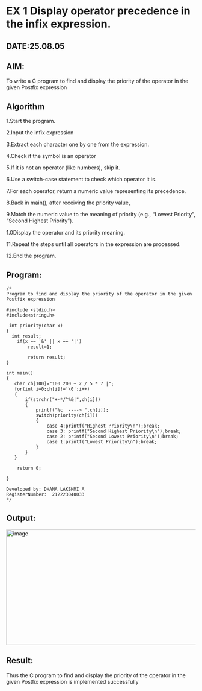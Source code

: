 # EX 1 Display operator precedence in the infix expression.
## DATE:25.08.05
## AIM:
To write a C program to find and display the priority of the operator in the given Postfix expression

## Algorithm
1.Start the program.

2.Input the infix expression 

3.Extract each character one by one from the expression.

4.Check if the symbol is an operator 

5.If it is not an operator (like numbers), skip it.


6.Use a switch-case statement to check which operator it is.

7.For each operator, return a numeric value representing its precedence.

8.Back in main(), after receiving the priority value,

9.Match the numeric value to the meaning of priority (e.g., “Lowest Priority”, “Second Highest Priority”).

1.0Display the operator and its priority meaning.

11.Repeat the steps until all operators in the expression are processed.

12.End the program. 

## Program:
```
/*
Program to find and display the priority of the operator in the given Postfix expression

#include <stdio.h>
#include<string.h>

 int priority(char x)
{
  int result;
    if(x == '&' || x == '|')
        result=1;
        
        return result;
} 

int main()
{
   char ch[100]="100 200 + 2 / 5 * 7 |";
   for(int i=0;ch[i]!='\0';i++)
   {
       if(strchr("+-*/^%&|",ch[i]))
       {
           printf("%c  ----> ",ch[i]);
           switch(priority(ch[i]))
           {
               case 4:printf("Highest Priority\n");break;
               case 3: printf("Second Highest Priority\n");break;
               case 2: printf("Second Lowest Priority\n");break;
               case 1:printf("Lowest Priority\n");break;
           }
       }
   }
    
    return 0;
   
}
   
Developed by: DHANA LAKSHMI A
RegisterNumber:  212223040033
*/
```

## Output:

<img width="1126" height="306" alt="image" src="https://github.com/user-attachments/assets/b671a1f1-46a1-408f-8acc-929c653391fe" />


## Result:
Thus the C program to find and display the priority of the operator in the given Postfix expression is implemented successfully
